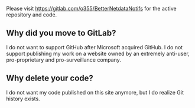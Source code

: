 Please visit https://gitlab.com/o355/BetterNetdataNotifs for the active repository and code.

## Why did you move to GitLab?
I do not want to support GitHub after Microsoft acquired GitHub. I do not support publishing my work on a website owned by an extremely anti-user, pro-proprietary and pro-surveillance company.

## Why delete your code?
I do not want my code published on this site anymore, but I do realize Git history exists.